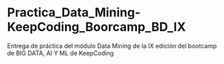 # Practica_Data_Mining-KeepCoding_Boorcamp_BD_IX
Entrega de práctica del módulo Data Mining de la IX edición del bootcamp de BIG DATA, AI Y ML de KeepCoding
